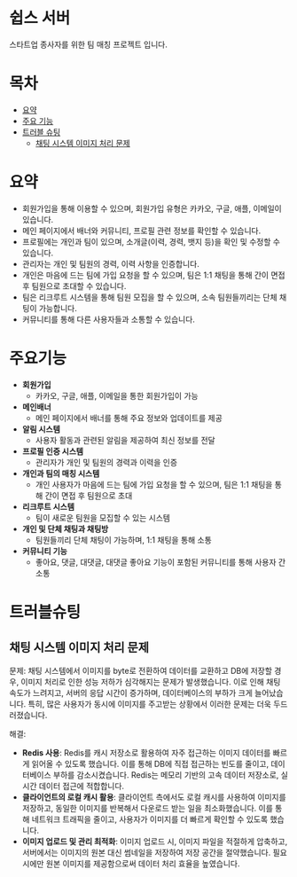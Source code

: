 # 쉽스 서버

스타트업 종사자를 위한 팀 매칭 프로젝트 입니다.

# 목차

-   [요약](#요약)
-   [주요 기능](#주요기능)
-   [트러블 슈팅](#트러블슈팅)
    -   [채팅 시스템 이미지 처리 문제](#채팅-시스템-이미지-처리-문제)

# 요약

- 회원가입을 통해 이용할 수 있으며, 회원가입 유형은 카카오, 구글, 애플, 이메일이 있습니다.
- 메인 페이지에서 배너와 커뮤니티, 프로필 관련 정보를 확인할 수 있습니다.
- 프로필에는 개인과 팀이 있으며, 소개글(이력, 경력, 뱃지 등)을 확인 및 수정할 수 있습니다.
- 관리자는 개인 및 팀원의 경력, 이력 사항을 인증합니다.
- 개인은 마음에 드는 팀에 가입 요청을 할 수 있으며, 팀은 1:1 채팅을 통해 간이 면접 후 팀원으로 초대할 수 있습니다.
- 팀은 리크루트 시스템을 통해 팀원 모집을 할 수 있으며, 소속 팀원들끼리는 단체 채팅이 가능합니다.
- 커뮤니티를 통해 다른 사용자들과 소통할 수 있습니다.

# 주요기능

- **회원가입**
    - 카카오, 구글, 애플, 이메일을 통한 회원가입이 가능
- **메인배너**
    - 메인 페이지에서 배너를 통해 주요 정보와 업데이트를 제공
- **알림 시스템**
    - 사용자 활동과 관련된 알림을 제공하여 최신 정보를 전달
- **프로필 인증 시스템**
    - 관리자가 개인 및 팀원의 경력과 이력을 인증
- **개인과 팀의 매칭 시스템**
    - 개인 사용자가 마음에 드는 팀에 가입 요청을 할 수 있으며, 팀은 1:1 채팅을 통해 간이 면접 후 팀원으로 초대
- **리크루트 시스템**
    - 팀이 새로운 팀원을 모집할 수 있는 시스템
- **개인 및 단체 채팅과 채팅방**
    - 팀원들끼리 단체 채팅이 가능하며, 1:1 채팅을 통해 소통
- **커뮤니티 기능**
    - 좋아요, 댓글, 대댓글, 대댓글 좋아요 기능이 포함된 커뮤니티를 통해 사용자 간 소통

# 트러블슈팅

## 채팅 시스템 이미지 처리 문제

문제:  채팅 시스템에서 이미지를 byte로 전환하여 데이터를 교환하고 DB에 저장할 경우, 이미지 처리로 인한 성능 저하가 심각해지는 문제가 발생했습니다. 이로 인해 채팅 속도가 느려지고, 서버의 응답 시간이 증가하며, 데이터베이스의 부하가 크게 늘어났습니다. 특히, 많은 사용자가 동시에 이미지를 주고받는 상황에서 이러한 문제는 더욱 두드러졌습니다.

해결:

- **Redis 사용**: Redis를 캐시 저장소로 활용하여 자주 접근하는 이미지 데이터를 빠르게 읽어올 수 있도록 했습니다. 이를 통해 DB에 직접 접근하는 빈도를 줄이고, 데이터베이스 부하를 감소시켰습니다. Redis는 메모리 기반의 고속 데이터 저장소로, 실시간 데이터 접근에 적합합니다.
- **클라이언트의 로컬 캐시 활용**: 클라이언트 측에서도 로컬 캐시를 사용하여 이미지를 저장하고, 동일한 이미지를 반복해서 다운로드 받는 일을 최소화했습니다. 이를 통해 네트워크 트래픽을 줄이고, 사용자가 이미지를 더 빠르게 확인할 수 있도록 했습니다.
- **이미지 업로드 및 관리 최적화**: 이미지 업로드 시, 이미지 파일을 적절하게 압축하고, 서버에서는 이미지의 원본 대신 썸네일을 저장하여 저장 공간을 절약했습니다. 필요 시에만 원본 이미지를 제공함으로써 데이터 처리 효율을 높였습니다.
